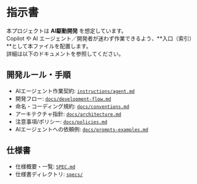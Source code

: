 # 指示書

本プロジェクトは **AI駆動開発** を想定しています。  
Copilot や AI エージェント／開発者が迷わず作業できるよう、**入口（索引）**として本ファイルを配置します。  
詳細は以下のドキュメントを参照してください。

## 開発ルール・手順

- AIエージェント作業契約: [`instructions/agent.md`](./instructions/agent.md)
- 開発フロー: [`docs/development-flow.md`](./docs/development-flow.md)
- 命名・コーディング規約: [`docs/conventions.md`](./docs/conventions.md)
- アーキテクチャ指針: [`docs/architecture.md`](./docs/architecture.md)
- 注意事項/ポリシー: [`docs/policies.md`](./docs/policies.md)
- AIエージェントへの依頼例: [`docs/prompts-examples.md`](./docs/prompts-examples.md)

## 仕様書

- 仕様概要・一覧: [`SPEC.md`](./SPEC.md)
- 仕様書ディレクトリ: [`specs/`](./specs)
